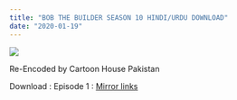 ```yaml
---
title: "BOB THE BUILDER SEASON 10 HINDI/URDU DOWNLOAD"
date: "2020-01-19"
---
```


<script type="text/javascript">var adfly_id = 20713539; var adfly_advert = 'int'; var popunder = true; var domains = ['shrtz.me'];</script>

  
<script src="https://cdn.adf.ly/js/link-converter.js"></script>

[![](https://1.bp.blogspot.com/-VVXLKQ1ad8Y/XiPTvFzmSyI/AAAAAAAABLg/uRqpUqN6V1whhm4ZNFqD-oUHpAcmMPXoQCNcBGAsYHQ/s320/Project_build_it.jpg)](https://1.bp.blogspot.com/-VVXLKQ1ad8Y/XiPTvFzmSyI/AAAAAAAABLg/uRqpUqN6V1whhm4ZNFqD-oUHpAcmMPXoQCNcBGAsYHQ/s1600/Project_build_it.jpg)

Re-Encoded by Cartoon House Pakistan   
  
Download : Episode 1 : [Mirror links](https://shrtz.me/Mu0SS)

